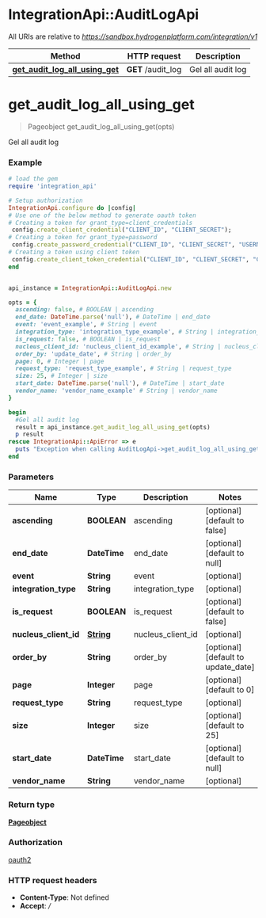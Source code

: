 # IntegrationApi::AuditLogApi

All URIs are relative to *https://sandbox.hydrogenplatform.com/integration/v1*

Method | HTTP request | Description
------------- | ------------- | -------------
[**get_audit_log_all_using_get**](AuditLogApi.md#get_audit_log_all_using_get) | **GET** /audit_log | Gel all audit log


# **get_audit_log_all_using_get**
> Pageobject get_audit_log_all_using_get(opts)

Gel all audit log

### Example
```ruby
# load the gem
require 'integration_api'

# Setup authorization
IntegrationApi.configure do |config|
# Use one of the below method to generate oauth token        
# Creating a token for grant_type=client_credentials
 config.create_client_credential("CLIENT_ID", "CLIENT_SECRET");
# Creating a token for grant_type=password
 config.create_password_credential("CLIENT_ID", "CLIENT_SECRET", "USERNAME", "PASSWORD");
# Creating a token using client token
 config.create_client_token_credential("CLIENT_ID", "CLIENT_SECRET", "CLIENT_TOKEN");
end


api_instance = IntegrationApi::AuditLogApi.new

opts = { 
  ascending: false, # BOOLEAN | ascending
  end_date: DateTime.parse('null'), # DateTime | end_date
  event: 'event_example', # String | event
  integration_type: 'integration_type_example', # String | integration_type
  is_request: false, # BOOLEAN | is_request
  nucleus_client_id: 'nucleus_client_id_example', # String | nucleus_client_id
  order_by: 'update_date', # String | order_by
  page: 0, # Integer | page
  request_type: 'request_type_example', # String | request_type
  size: 25, # Integer | size
  start_date: DateTime.parse('null'), # DateTime | start_date
  vendor_name: 'vendor_name_example' # String | vendor_name
}

begin
  #Gel all audit log
  result = api_instance.get_audit_log_all_using_get(opts)
  p result
rescue IntegrationApi::ApiError => e
  puts "Exception when calling AuditLogApi->get_audit_log_all_using_get: #{e}"
end
```

### Parameters

Name | Type | Description  | Notes
------------- | ------------- | ------------- | -------------
 **ascending** | **BOOLEAN**| ascending | [optional] [default to false]
 **end_date** | **DateTime**| end_date | [optional] [default to null]
 **event** | **String**| event | [optional] 
 **integration_type** | **String**| integration_type | [optional] 
 **is_request** | **BOOLEAN**| is_request | [optional] [default to false]
 **nucleus_client_id** | [**String**](.md)| nucleus_client_id | [optional] 
 **order_by** | **String**| order_by | [optional] [default to update_date]
 **page** | **Integer**| page | [optional] [default to 0]
 **request_type** | **String**| request_type | [optional] 
 **size** | **Integer**| size | [optional] [default to 25]
 **start_date** | **DateTime**| start_date | [optional] [default to null]
 **vendor_name** | **String**| vendor_name | [optional] 

### Return type

[**Pageobject**](Pageobject.md)

### Authorization

[oauth2](../README.md#oauth2)

### HTTP request headers

 - **Content-Type**: Not defined
 - **Accept**: */*



